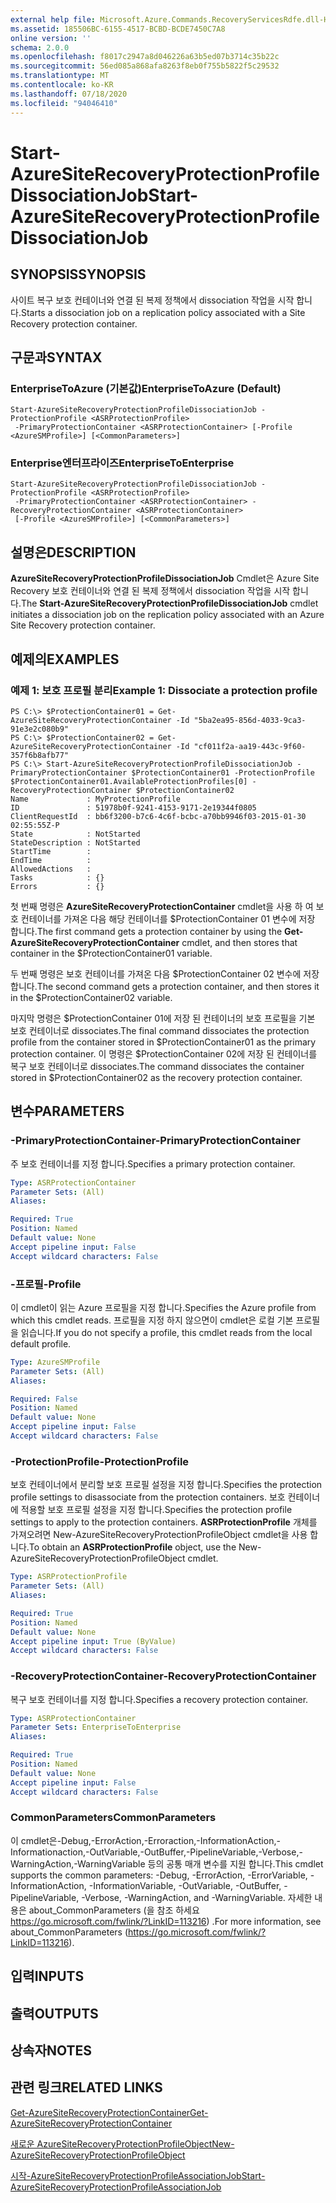 ```yaml
---
external help file: Microsoft.Azure.Commands.RecoveryServicesRdfe.dll-Help.xml
ms.assetid: 185506BC-6155-4517-BCBD-BCDE7450C7A8
online version: ''
schema: 2.0.0
ms.openlocfilehash: f8017c2947a8d046226a63b5ed07b3714c35b22c
ms.sourcegitcommit: 56ed085a868afa8263f8eb0f755b5822f5c29532
ms.translationtype: MT
ms.contentlocale: ko-KR
ms.lasthandoff: 07/18/2020
ms.locfileid: "94046410"
---
```

# <span data-ttu-id="8e1c0-101">Start-AzureSiteRecoveryProtectionProfileDissociationJob</span><span class="sxs-lookup"><span data-stu-id="8e1c0-101">Start-AzureSiteRecoveryProtectionProfileDissociationJob</span></span>

## <span data-ttu-id="8e1c0-102">SYNOPSIS</span><span class="sxs-lookup"><span data-stu-id="8e1c0-102">SYNOPSIS</span></span>
<span data-ttu-id="8e1c0-103">사이트 복구 보호 컨테이너와 연결 된 복제 정책에서 dissociation 작업을 시작 합니다.</span><span class="sxs-lookup"><span data-stu-id="8e1c0-103">Starts a dissociation job on a replication policy associated with a Site Recovery protection container.</span></span>

## <span data-ttu-id="8e1c0-104">구문과</span><span class="sxs-lookup"><span data-stu-id="8e1c0-104">SYNTAX</span></span>

### <span data-ttu-id="8e1c0-105">EnterpriseToAzure (기본값)</span><span class="sxs-lookup"><span data-stu-id="8e1c0-105">EnterpriseToAzure (Default)</span></span>
```
Start-AzureSiteRecoveryProtectionProfileDissociationJob -ProtectionProfile <ASRProtectionProfile>
 -PrimaryProtectionContainer <ASRProtectionContainer> [-Profile <AzureSMProfile>] [<CommonParameters>]
```

### <span data-ttu-id="8e1c0-106">Enterprise엔터프라이즈</span><span class="sxs-lookup"><span data-stu-id="8e1c0-106">EnterpriseToEnterprise</span></span>
```
Start-AzureSiteRecoveryProtectionProfileDissociationJob -ProtectionProfile <ASRProtectionProfile>
 -PrimaryProtectionContainer <ASRProtectionContainer> -RecoveryProtectionContainer <ASRProtectionContainer>
 [-Profile <AzureSMProfile>] [<CommonParameters>]
```

## <span data-ttu-id="8e1c0-107">설명은</span><span class="sxs-lookup"><span data-stu-id="8e1c0-107">DESCRIPTION</span></span>
<span data-ttu-id="8e1c0-108">**AzureSiteRecoveryProtectionProfileDissociationJob** Cmdlet은 Azure Site Recovery 보호 컨테이너와 연결 된 복제 정책에서 dissociation 작업을 시작 합니다.</span><span class="sxs-lookup"><span data-stu-id="8e1c0-108">The **Start-AzureSiteRecoveryProtectionProfileDissociationJob** cmdlet initiates a dissociation job on the replication policy associated with an Azure Site Recovery protection container.</span></span>

## <span data-ttu-id="8e1c0-109">예제의</span><span class="sxs-lookup"><span data-stu-id="8e1c0-109">EXAMPLES</span></span>

### <span data-ttu-id="8e1c0-110">예제 1: 보호 프로필 분리</span><span class="sxs-lookup"><span data-stu-id="8e1c0-110">Example 1: Dissociate a protection profile</span></span>
```
PS C:\> $ProtectionContainer01 = Get-AzureSiteRecoveryProtectionContainer -Id "5ba2ea95-856d-4033-9ca3-91e3e2c080b9"
PS C:\> $ProtectionContainer02 = Get-AzureSiteRecoveryProtectionContainer -Id "cf011f2a-aa19-443c-9f60-357f6b8afb77"
PS C:\> Start-AzureSiteRecoveryProtectionProfileDissociationJob -PrimaryProtectionContainer $ProtectionContainer01 -ProtectionProfile $ProtectionContainer01.AvailableProtectionProfiles[0] -RecoveryProtectionContainer $ProtectionContainer02
Name             : MyProtectionProfile
ID               : 51978b0f-9241-4153-9171-2e19344f0805
ClientRequestId  : bb6f3200-b7c6-4c6f-bcbc-a70bb9946f03-2015-01-30 02:55:55Z-P
State            : NotStarted
StateDescription : NotStarted
StartTime        : 
EndTime          : 
AllowedActions   : 
Tasks            : {}
Errors           : {}
```

<span data-ttu-id="8e1c0-111">첫 번째 명령은 **AzureSiteRecoveryProtectionContainer** cmdlet을 사용 하 여 보호 컨테이너를 가져온 다음 해당 컨테이너를 $ProtectionContainer 01 변수에 저장 합니다.</span><span class="sxs-lookup"><span data-stu-id="8e1c0-111">The first command gets a protection container by using the **Get-AzureSiteRecoveryProtectionContainer** cmdlet, and then stores that container in the $ProtectionContainer01 variable.</span></span>

<span data-ttu-id="8e1c0-112">두 번째 명령은 보호 컨테이너를 가져온 다음 $ProtectionContainer 02 변수에 저장 합니다.</span><span class="sxs-lookup"><span data-stu-id="8e1c0-112">The second command gets a protection container, and then stores it in the $ProtectionContainer02 variable.</span></span>

<span data-ttu-id="8e1c0-113">마지막 명령은 $ProtectionContainer 01에 저장 된 컨테이너의 보호 프로필을 기본 보호 컨테이너로 dissociates.</span><span class="sxs-lookup"><span data-stu-id="8e1c0-113">The final command dissociates the protection profile from the container stored in $ProtectionContainer01 as the primary protection container.</span></span>
<span data-ttu-id="8e1c0-114">이 명령은 $ProtectionContainer 02에 저장 된 컨테이너를 복구 보호 컨테이너로 dissociates.</span><span class="sxs-lookup"><span data-stu-id="8e1c0-114">The command dissociates the container stored in $ProtectionContainer02 as the recovery protection container.</span></span>

## <span data-ttu-id="8e1c0-115">변수</span><span class="sxs-lookup"><span data-stu-id="8e1c0-115">PARAMETERS</span></span>

### <span data-ttu-id="8e1c0-116">-PrimaryProtectionContainer</span><span class="sxs-lookup"><span data-stu-id="8e1c0-116">-PrimaryProtectionContainer</span></span>
<span data-ttu-id="8e1c0-117">주 보호 컨테이너를 지정 합니다.</span><span class="sxs-lookup"><span data-stu-id="8e1c0-117">Specifies a primary protection container.</span></span>

```yaml
Type: ASRProtectionContainer
Parameter Sets: (All)
Aliases: 

Required: True
Position: Named
Default value: None
Accept pipeline input: False
Accept wildcard characters: False
```

### <span data-ttu-id="8e1c0-118">-프로필</span><span class="sxs-lookup"><span data-stu-id="8e1c0-118">-Profile</span></span>
<span data-ttu-id="8e1c0-119">이 cmdlet이 읽는 Azure 프로필을 지정 합니다.</span><span class="sxs-lookup"><span data-stu-id="8e1c0-119">Specifies the Azure profile from which this cmdlet reads.</span></span>
<span data-ttu-id="8e1c0-120">프로필을 지정 하지 않으면이 cmdlet은 로컬 기본 프로필을 읽습니다.</span><span class="sxs-lookup"><span data-stu-id="8e1c0-120">If you do not specify a profile, this cmdlet reads from the local default profile.</span></span>

```yaml
Type: AzureSMProfile
Parameter Sets: (All)
Aliases: 

Required: False
Position: Named
Default value: None
Accept pipeline input: False
Accept wildcard characters: False
```

### <span data-ttu-id="8e1c0-121">-ProtectionProfile</span><span class="sxs-lookup"><span data-stu-id="8e1c0-121">-ProtectionProfile</span></span>
<span data-ttu-id="8e1c0-122">보호 컨테이너에서 분리할 보호 프로필 설정을 지정 합니다.</span><span class="sxs-lookup"><span data-stu-id="8e1c0-122">Specifies the protection profile settings to disassociate from the protection containers.</span></span>
<span data-ttu-id="8e1c0-123">보호 컨테이너에 적용할 보호 프로필 설정을 지정 합니다.</span><span class="sxs-lookup"><span data-stu-id="8e1c0-123">Specifies the protection profile settings to apply to the protection containers.</span></span>
<span data-ttu-id="8e1c0-124">**ASRProtectionProfile** 개체를 가져오려면 New-AzureSiteRecoveryProtectionProfileObject cmdlet을 사용 합니다.</span><span class="sxs-lookup"><span data-stu-id="8e1c0-124">To obtain an **ASRProtectionProfile** object, use the New-AzureSiteRecoveryProtectionProfileObject cmdlet.</span></span>

```yaml
Type: ASRProtectionProfile
Parameter Sets: (All)
Aliases: 

Required: True
Position: Named
Default value: None
Accept pipeline input: True (ByValue)
Accept wildcard characters: False
```

### <span data-ttu-id="8e1c0-125">-RecoveryProtectionContainer</span><span class="sxs-lookup"><span data-stu-id="8e1c0-125">-RecoveryProtectionContainer</span></span>
<span data-ttu-id="8e1c0-126">복구 보호 컨테이너를 지정 합니다.</span><span class="sxs-lookup"><span data-stu-id="8e1c0-126">Specifies a recovery protection container.</span></span>

```yaml
Type: ASRProtectionContainer
Parameter Sets: EnterpriseToEnterprise
Aliases: 

Required: True
Position: Named
Default value: None
Accept pipeline input: False
Accept wildcard characters: False
```

### <span data-ttu-id="8e1c0-127">CommonParameters</span><span class="sxs-lookup"><span data-stu-id="8e1c0-127">CommonParameters</span></span>
<span data-ttu-id="8e1c0-128">이 cmdlet은-Debug,-ErrorAction,-Erroraction,-InformationAction,-Informationaction,-OutVariable,-OutBuffer,-PipelineVariable,-Verbose,-WarningAction,-WarningVariable 등의 공통 매개 변수를 지원 합니다.</span><span class="sxs-lookup"><span data-stu-id="8e1c0-128">This cmdlet supports the common parameters: -Debug, -ErrorAction, -ErrorVariable, -InformationAction, -InformationVariable, -OutVariable, -OutBuffer, -PipelineVariable, -Verbose, -WarningAction, and -WarningVariable.</span></span> <span data-ttu-id="8e1c0-129">자세한 내용은 about_CommonParameters (을 참조 하세요 https://go.microsoft.com/fwlink/?LinkID=113216) .</span><span class="sxs-lookup"><span data-stu-id="8e1c0-129">For more information, see about_CommonParameters (https://go.microsoft.com/fwlink/?LinkID=113216).</span></span>

## <span data-ttu-id="8e1c0-130">입력</span><span class="sxs-lookup"><span data-stu-id="8e1c0-130">INPUTS</span></span>

## <span data-ttu-id="8e1c0-131">출력</span><span class="sxs-lookup"><span data-stu-id="8e1c0-131">OUTPUTS</span></span>

## <span data-ttu-id="8e1c0-132">상속자</span><span class="sxs-lookup"><span data-stu-id="8e1c0-132">NOTES</span></span>

## <span data-ttu-id="8e1c0-133">관련 링크</span><span class="sxs-lookup"><span data-stu-id="8e1c0-133">RELATED LINKS</span></span>

[<span data-ttu-id="8e1c0-134">Get-AzureSiteRecoveryProtectionContainer</span><span class="sxs-lookup"><span data-stu-id="8e1c0-134">Get-AzureSiteRecoveryProtectionContainer</span></span>](./Get-AzureSiteRecoveryProtectionContainer.md)

[<span data-ttu-id="8e1c0-135">새로운 AzureSiteRecoveryProtectionProfileObject</span><span class="sxs-lookup"><span data-stu-id="8e1c0-135">New-AzureSiteRecoveryProtectionProfileObject</span></span>](./New-AzureSiteRecoveryProtectionProfileObject.md)

[<span data-ttu-id="8e1c0-136">시작-AzureSiteRecoveryProtectionProfileAssociationJob</span><span class="sxs-lookup"><span data-stu-id="8e1c0-136">Start-AzureSiteRecoveryProtectionProfileAssociationJob</span></span>](./Start-AzureSiteRecoveryProtectionProfileAssociationJob.md)


